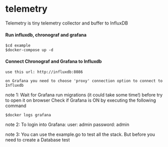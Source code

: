 # telemetry
Telemetry is tiny telemetry collector and buffer to InfluxDB

#### Run influxdb, chronograf and grafana
  ```
  $cd example
  $docker-compose up -d
  ```
#### Connect Chronograf and Grafana to Influxdb
  ```
  use this url: http://influxdb:8086
  
  on Grafana you need to choose 'proxy' connection option to connect to Influxdb  
  ```
  
note 1: 
Wait for Grafana run migrations (it could take some time!) before try to open it on browser
Check if Grafana is ON by executing the following command
```
$docker logs grafana
```

note 2:
To login into Grafana:
user: admin
password: admin

note 3:
You can use the example.go to test all the stack.
But before you need to create a Database test



